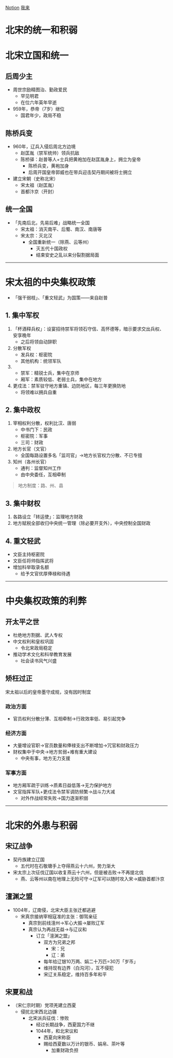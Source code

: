 [Notion](https://www.notion.so/alex27933/2b2fcad91883490baa8123a4d9ccf4b9)  [我来](https://www.wolai.com/mylearn/mW7x2qF7tDM14ibAdjndFu) 

# 北宋的统一和积弱

# 北宋立国和统一

## 后周少主

- 周世宗励精图治、勤政爱民
    - 罕见明君
    - 在位六年英年早逝
- 959年，恭帝（7岁）继位
    - 国君年少，政局不稳

## 陈桥兵变

- 960年，辽兵入侵后周北方边境
    - 赵匡胤（禁军统帅）领兵抗敌
    - 陈桥驿：赵普等人+士兵把黄袍加在赵匡胤身上，拥立为皇帝
        - 陈桥兵变，黄袍加身
        - 后周开国皇帝郭威也在带兵迎击契丹期间被将士拥立
- 建立宋朝（史称北宋）
    - 宋太祖（赵匡胤）
    - 首都汴京（开封）

## 统一全国

- 「先南后北，先易后难」战略统一全国
    - 宋太祖：消灭南平、后蜀、南汉、南唐等
    - 宋太宗：灭北汉
        - 全国重新统一（除燕、云等州）
            - 灭五代十国政权
            - 结束安史之乱以来分裂割据局面

---

# 宋太祖的中央集权政策

- 「强干弱枝」、「重文轻武」为国策——来自赵普

## 1. 集中军权

1. 「杯酒释兵权」：设宴招待禁军将领石守信、高怀德等，暗示要求交出兵权、安享晚年
    - 之后将领自动辞职
2. 分散军权
    - 发兵权：枢密院
    - 其他机构：统领军队
3. 
    - 禁军：精锐士兵，集中在京师
    - 厢军：素质较低、老弱士兵，集中在地方
4. 更戍法：禁军驻守地方重镇、边防地区，每三年更换防地
    - 将领难以拥兵自重

## 2. 集中政权

1. 宰相权利分散，权利比汉、唐弱
    - 中书门下：民政
    - 枢密院：军事
    - 三司：财政
2. 地方长官（文官）
    - 全国每路设置多名「监司官」→地方长官权力分散、不已专擅
3. 知州（各州长官）
    - 通判：监督知州工作
    - 由中央委任，互相牵制

> 地方制度：路、州、县

## 3. 集中财权

1. 各路设立「转运使」：监理地方财政
2. 地方赋税全部收归中央统一管理（除必要开支外），中央控制全国财政

## 4. 重文轻武

- 文臣主持枢密院
- 文臣任将帅指挥武将
- 增加科举取录名额
    - 给予文官优厚俸禄和待遇

---

# 中央集权政策的利弊

## 开太平之世

- 杜绝地方割据、武人专权
- 中文权利和皇权巩固
    - 令北宋政局稳定
- 推动学术文化和科举教育发展
    - 社会读书风气兴盛

## 矫枉过正

宋太祖以后的皇帝墨守成规，没有因时制宜

### 政治方面

- 官员权利分散分薄、互相牵制→行政效率低、易引起党争

### 经济方面

- 大量增设官职→官员数量和俸禄支出不断增加→冗官和财政压力
- 财权集中于中央→地方贫弱+难有重大建设
    - 中央有事，地方无力支援

### 军事方面

- 地方厢军疏于训练→质素日益低落→无力保护地方
- 文官指挥军队+更戍法令禁军调防频繁→战斗力大减
    - 对外作战经常失败→国力逐渐积弱

---

# 北宋的外患与积弱

## 宋辽战争

- 契丹族建立辽国
    - 五代时在石敬瑭手上夺得燕云十六州，势力渐大
- 宋太宗上次征伐辽国以收复燕云十六州，但是被击败→不再提北伐
    - 燕、云等州以南在地理上无险可守→辽军可以随时攻入宋→威胁首都汴京

## 澶渊之盟

- 1004年，辽南侵，北宋大臣主张迁都逃避
    - 宋真宗接纳宰相寇准的主张：御驾亲征
        - 真宗到前线澶州→军心大振→屡败辽军
        - 真宗认为再战无益→与辽议和
            - 订立「澶渊之盟」
                - 双方为兄弟之邦
                    - 宋：兄
                    - 辽：弟
                - 每年给辽银10万两、娟二十万匹=30万「岁币」
                - 维持现有边界（白沟河），互不侵犯
                - 宋辽关系稳定，维持百多年和平

## 宋夏和战

- （宋仁宗时期）党项羌建立西夏
    - 侵扰北宋西北边疆
        - 北宋派兵征伐：惨败
            - 经过长期战争，西夏国力不继
            - 1044年，和北宋议和
                - 西夏向宋称臣
                - 赐给西夏数以万计的银币、娟帛、茶叶等
                    - 加重财政负担